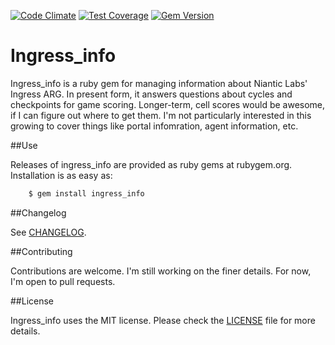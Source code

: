 [![Code Climate](https://img.shields.io/codeclimate/github/snibble/ingress_info/badges/gpa.svg?style=flat)](https://codeclimate.com/github/snibble/ingress_info)
[![Test Coverage](https://img.shields.io/codeclimate/github/snibble/ingress_info/badges/coverage.svg?style=flat)](https://codeclimate.com/github/snibble/ingress_info)
[![Gem Version](https://badge.fury.io/rb/ingress_info.svg)](http://badge.fury.io/rb/ingress_info)

Ingress_info
============

Ingress_info is a ruby gem for managing information about Niantic Labs' Ingress ARG. In present form, it answers questions about cycles and checkpoints for game scoring. Longer-term, cell scores would be awesome, if I can figure out where to get them. I'm not particularly interested in this growing to cover things like portal infomration, agent information, etc.

##Use

Releases of ingress_info are provided as ruby gems at rubygem.org. Installation is as easy as:
```sh
    $ gem install ingress_info
```

##Changelog

See [CHANGELOG][].

##Contributing

Contributions are welcome. I'm still working on the finer details. For now, I'm open to pull requests.

##License

Ingress_info uses the MIT license. Please check the [LICENSE][] file for more details.

[license]: https://github.com/snibble/ingress_info/blob/master/LICENSE
[changelog]: https://github.com/snibble/ingress_info/blob/master/CHANGELOG.md
